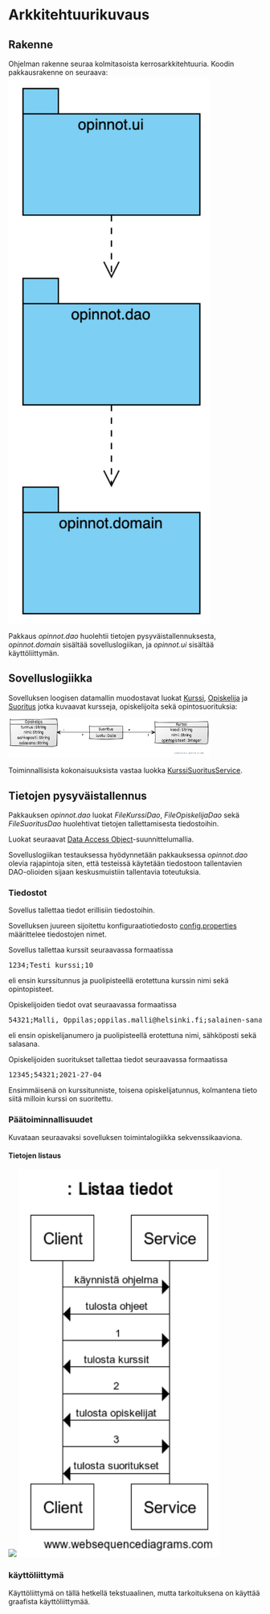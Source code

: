# Arkkitehtuurikuvaus

## Rakenne

Ohjelman rakenne seuraa kolmitasoista kerrosarkkitehtuuria.
Koodin pakkausrakenne on seuraava:
<img src="https://raw.githubusercontent.com/Jasminmo/ot-harjoitustyo/master/dokumentaatio/kuvat/pakkaus.png" width="400">


Pakkaus _opinnot.dao_ huolehtii tietojen pysyväistallennuksesta,
_opinnot.domain_ sisältää sovelluslogiikan, ja
_opinnot.ui_ sisältää käyttöliittymän.


## Sovelluslogiikka

Sovelluksen loogisen datamallin muodostavat luokat [Kurssi](https://github.com/Jasminmo/ot-harjoitustyo/blob/master/Opinnot/src/main/java/org/otharjoitus/opinnot/domain/Kurssi.java),
[Opiskelija](https://github.com/Jasminmo/ot-harjoitustyo/blob/master/Opinnot/src/main/java/org/otharjoitus/opinnot/domain/Opiskelija.java) ja
[Suoritus](https://github.com/Jasminmo/ot-harjoitustyo/blob/master/Opinnot/src/main/java/org/otharjoitus/opinnot/domain/Suoritus.java) jotka kuvaavat kursseja, opiskelijoita sekä opintosuorituksia:

<img src="https://raw.githubusercontent.com/Jasminmo/ot-harjoitustyo/master/dokumentaatio/kuvat/luokkakaavio.png" width="400">

Toiminnallisista kokonaisuuksista vastaa luokka [KurssiSuoritusService](https://github.com/Jasminmo/ot-harjoitustyo/Opinnot/blob/master/src/main/java/org/otharjoitus/domain/KurssiSuoritusService.java).

## Tietojen pysyväistallennus

Pakkauksen _opinnot.dao_ luokat _FileKurssiDao_, _FileOpiskelijaDao_ sekä _FileSuoritusDao_ huolehtivat tietojen tallettamisesta tiedostoihin.

Luokat seuraavat [Data Access Object](https://en.wikipedia.org/wiki/Data_access_object)-suunnittelumallia.

Sovelluslogiikan testauksessa hyödynnetään pakkauksessa _opinnot.dao_ olevia rajapintoja siten,
että testeissä käytetään tiedostoon tallentavien
DAO-olioiden sijaan keskusmuistiin tallentavia toteutuksia.

### Tiedostot

Sovellus tallettaa tiedot erillisiin tiedostoihin.

Sovelluksen juureen sijoitettu konfiguraatiotiedosto [config.properties](https://github.com/Jasminmo/ot-harjoitustyo/blob/master/config.properties) määrittelee tiedostojen nimet.

Sovellus tallettaa kurssit seuraavassa formaatissa
<pre>
1234;Testi kurssi;10
</pre>
eli ensin kurssitunnus ja puolipisteellä erotettuna kurssin nimi sekä opintopisteet.

Opiskelijoiden tiedot ovat seuraavassa formaatissa
<pre>
54321;Malli, Oppilas;oppilas.malli@helsinki.fi;salainen-sana
</pre>
eli ensin opiskelijanumero ja puolipisteellä erotettuna nimi, sähköposti sekä salasana.

Opiskelijoiden suoritukset tallettaa tiedot seuraavassa formaatissa
<pre>
12345;54321;2021-27-04
</pre>
Ensimmäisenä on kurssitunniste, toisena opiskelijatunnus, kolmantena tieto siitä milloin kurssi on suoritettu.

### Päätoiminnallisuudet

Kuvataan seuraavaksi sovelluksen toimintalogiikka sekvenssikaaviona.

#### Tietojen listaus

<img src="https://raw.githubusercontent.com/Jasminmo/ot-harjoitustyo/master/dokumentaatio/kuvat/listaa-tiedot.png" width="400">

<img src="https://raw.githubusercontent.com/Jasminmo/ot-harjoitustyo/master/dokumentaatio/kuvat/tulosta-tiedot.png" width="400">

### käyttöliittymä

Käyttöliittymä on tällä hetkellä tekstuaalinen, mutta tarkoituksena on käyttää graafista käyttöliittymää.
